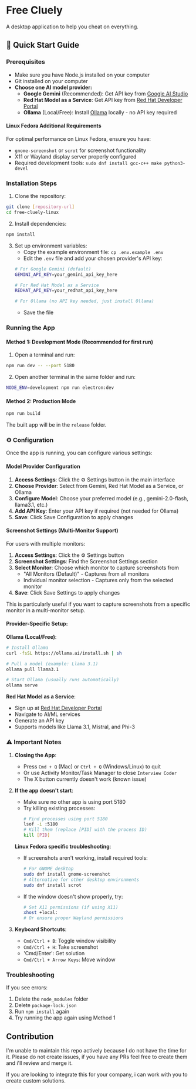 # Free Cluely

A desktop application to help you cheat on everything. 

## 🚀 Quick Start Guide

### Prerequisites
- Make sure you have Node.js installed on your computer
- Git installed on your computer
- **Choose one AI model provider:**
  - **Google Gemini** (Recommended): Get API key from [Google AI Studio](https://makersuite.google.com/app/apikey)
  - **Red Hat Model as a Service**: Get API key from [Red Hat Developer Portal](https://developers.redhat.com/)
  - **Ollama** (Local/Free): Install [Ollama](https://ollama.ai) locally - no API key required

#### Linux Fedora Additional Requirements
For optimal performance on Linux Fedora, ensure you have:
- `gnome-screenshot` or `scrot` for screenshot functionality
- X11 or Wayland display server properly configured
- Required development tools: `sudo dnf install gcc-c++ make python3-devel`

### Installation Steps

1. Clone the repository:
```bash
git clone [repository-url]
cd free-cluely-linux
```

2. Install dependencies:
```bash
npm install
```

3. Set up environment variables:
   - Copy the example environment file: `cp .env.example .env`
   - Edit the `.env` file and add your chosen provider's API key:
   ```bash
   # For Google Gemini (default)
   GEMINI_API_KEY=your_gemini_api_key_here
   
   # For Red Hat Model as a Service
   REDHAT_API_KEY=your_redhat_api_key_here
   
   # For Ollama (no API key needed, just install Ollama)
   ```
   - Save the file

### Running the App

#### Method 1: Development Mode (Recommended for first run)
1. Open a terminal and run:
```bash
npm run dev -- --port 5180
```

2. Open another terminal in the same folder and run:
```bash
NODE_ENV=development npm run electron:dev
```

#### Method 2: Production Mode
```bash
npm run build
```
The built app will be in the `release` folder.

### ⚙️ Configuration

Once the app is running, you can configure various settings:

#### Model Provider Configuration

1. **Access Settings**: Click the ⚙️ Settings button in the main interface
2. **Choose Provider**: Select from Gemini, Red Hat Model as a Service, or Ollama
3. **Configure Model**: Choose your preferred model (e.g., gemini-2.0-flash, llama3.1, etc.)
4. **Add API Key**: Enter your API key if required (not needed for Ollama)
5. **Save**: Click Save Configuration to apply changes

#### Screenshot Settings (Multi-Monitor Support)

For users with multiple monitors:

1. **Access Settings**: Click the ⚙️ Settings button
2. **Screenshot Settings**: Find the Screenshot Settings section
3. **Select Monitor**: Choose which monitor to capture screenshots from
   - "All Monitors (Default)" - Captures from all monitors
   - Individual monitor selection - Captures only from the selected monitor
4. **Save**: Click Save Settings to apply changes

This is particularly useful if you want to capture screenshots from a specific monitor in a multi-monitor setup.

#### Provider-Specific Setup:

**Ollama (Local/Free)**:
```bash
# Install Ollama
curl -fsSL https://ollama.ai/install.sh | sh

# Pull a model (example: Llama 3.1)
ollama pull llama3.1

# Start Ollama (usually runs automatically)
ollama serve
```

**Red Hat Model as a Service**:
- Sign up at [Red Hat Developer Portal](https://developers.redhat.com/)
- Navigate to AI/ML services 
- Generate an API key
- Supports models like Llama 3.1, Mistral, and Phi-3

### ⚠️ Important Notes

1. **Closing the App**: 
   - Press `Cmd + Q` (Mac) or `Ctrl + Q` (Windows/Linux) to quit
   - Or use Activity Monitor/Task Manager to close `Interview Coder`
   - The X button currently doesn't work (known issue)

2. **If the app doesn't start**:
   - Make sure no other app is using port 5180
   - Try killing existing processes:
     ```bash
     # Find processes using port 5180
     lsof -i :5180
     # Kill them (replace [PID] with the process ID)
     kill [PID]
     ```

   **Linux Fedora specific troubleshooting**:
   - If screenshots aren't working, install required tools:
     ```bash
     # For GNOME desktop
     sudo dnf install gnome-screenshot
     # Alternative for other desktop environments
     sudo dnf install scrot
     ```
   - If the window doesn't show properly, try:
     ```bash
     # Set X11 permissions (if using X11)
     xhost +local:
     # Or ensure proper Wayland permissions
     ```

3. **Keyboard Shortcuts**:
   - `Cmd/Ctrl + B`: Toggle window visibility
   - `Cmd/Ctrl + H`: Take screenshot
   - 'Cmd/Enter': Get solution
   - `Cmd/Ctrl + Arrow Keys`: Move window

### Troubleshooting

If you see errors:
1. Delete the `node_modules` folder
2. Delete `package-lock.json`
3. Run `npm install` again
4. Try running the app again using Method 1

## Contribution

I'm unable to maintain this repo actively because I do not have the time for it. Please do not create issues, if you have any PRs feel free to create them and i'll review and merge it.

If you are looking to integrate this for your company, i can work with you to create custom solutions. 
